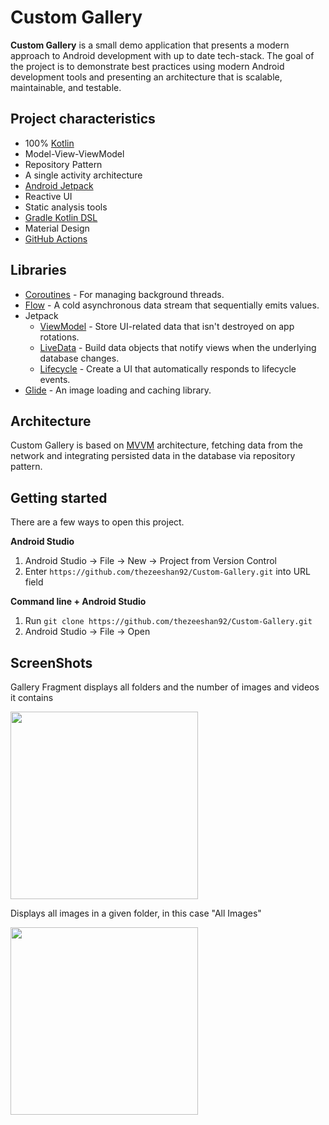 # Custom Gallery

**Custom Gallery** is a small demo application that presents a modern approach to Android development with up to date tech-stack. The goal of the project is to demonstrate best practices using modern Android development tools and presenting an architecture that is scalable, maintainable, and testable.

## Project characteristics

- 100% [Kotlin](https://kotlinlang.org/)
- Model-View-ViewModel
- Repository Pattern
- A single activity architecture
- [Android Jetpack](https://developer.android.com/jetpack)
- Reactive UI
- Static analysis tools
- [Gradle Kotlin DSL](https://docs.gradle.org/current/userguide/kotlin_dsl.html)
- Material Design
- [GitHub Actions](https://github.com/features/actions)

## Libraries

- [Coroutines](https://kotlinlang.org/docs/reference/coroutines-overview.html) - For managing background threads.
- [Flow](https://kotlin.github.io/kotlinx.coroutines/kotlinx-coroutines-core/kotlinx.coroutines.flow/-flow/) - A cold asynchronous data stream that sequentially emits values.
- Jetpack
    - [ViewModel](https://developer.android.com/topic/libraries/architecture/viewmodel) - Store UI-related data that isn't destroyed on app rotations.
    - [LiveData](https://developer.android.com/topic/libraries/architecture/livedata) - Build data objects that notify views when the underlying database changes.
    - [Lifecycle](https://developer.android.com/topic/libraries/architecture/lifecycle) - Create a UI that automatically responds to lifecycle events.
- [Glide](https://bumptech.github.io/glide/) - An image loading and caching library.

## Architecture

Custom Gallery is based on [MVVM](https://developer.android.com/jetpack/guide#recommended-app-arch) architecture, fetching data from the network and integrating persisted data in the database via repository pattern.


## Getting started

There are a few ways to open this project.

**Android Studio**

1. Android Studio -> File -> New -> Project from Version Control
2. Enter `https://github.com/thezeeshan92/Custom-Gallery.git` into URL field

**Command line + Android Studio**

1. Run `git clone https://github.com/thezeeshan92/Custom-Gallery.git`
2. Android Studio -> File -> Open


## ScreenShots

Gallery Fragment displays all folders and the number of images and videos it contains

<img src="https://user-images.githubusercontent.com/12368592/173824474-8c51b9fb-6230-4238-a1b1-c8fe8ac06e7d.jpg" width="300">

Displays all images in a given folder, in this case "All Images"


<img src="https://user-images.githubusercontent.com/12368592/173824613-2d3ebc23-0e1e-4af3-a88a-ab97a73631ac.jpg" width="300">

